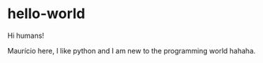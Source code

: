 # hello-world

Hi humans!

Maurício here, I like python and I am new to the programming world hahaha.
